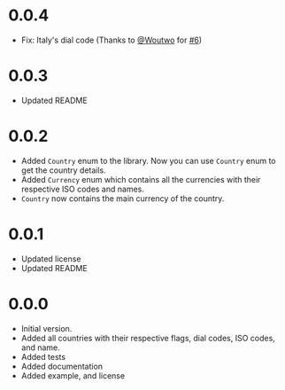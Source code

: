 # 0.0.4

- Fix: Italy's dial code (Thanks to [@Woutwo](https://github.com/Woutwo) for [#6](https://github.com/HeySreelal/phonecodes/pull/6))

# 0.0.3

- Updated README

# 0.0.2

- Added `Country` enum to the library. Now you can use `Country` enum to get the country details.
- Added `Currency` enum which contains all the currencies with their respective ISO codes and names.
- `Country` now contains the main currency of the country.

# 0.0.1

- Updated license
- Updated README

# 0.0.0

- Initial version.
- Added all countries with their respective flags, dial codes, ISO codes, and name.
- Added tests
- Added documentation
- Added example, and license